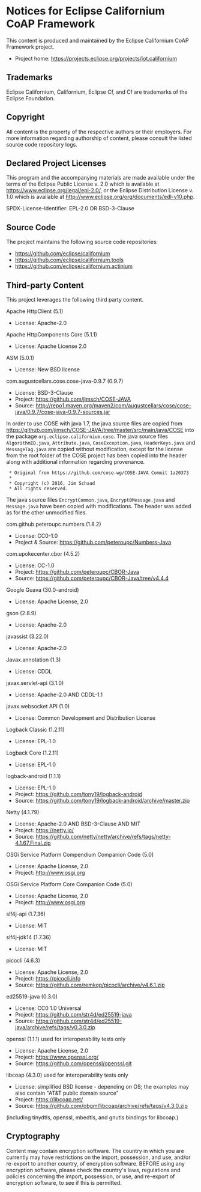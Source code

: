 # Notices for Eclipse Californium  CoAP Framework

This content is produced and maintained by the Eclipse Californium CoAP
Framework project.

* Project home: https://projects.eclipse.org/projects/iot.californium

## Trademarks

Eclipse Californium, Californium, Eclipse Cf, and Cf are trademarks of the
Eclipse Foundation.

## Copyright

All content is the property of the respective authors or their employers. For
more information regarding authorship of content, please consult the listed
source code repository logs.

## Declared Project Licenses

This program and the accompanying materials are made available under the terms
of the Eclipse Public License v. 2.0 which is available at
https://www.eclipse.org/legal/epl-2.0/, or the Eclipse Distribution License
v. 1.0 which is available at http://www.eclipse.org/org/documents/edl-v10.php.

SPDX-License-Identifier: EPL-2.0 OR BSD-3-Clause

## Source Code

The project maintains the following source code repositories:

* https://github.com/eclipse/californium
* https://github.com/eclipse/californium.tools
* https://github.com/eclipse/californium.actinium

## Third-party Content

This project leverages the following third party content.

Apache HttpClient (5.1)

* License: Apache-2.0 

Apache HttpComponents Core (5.1.1)

* License: Apache License 2.0

ASM (5.0.1)

* License: New BSD license

com.augustcellars.cose.cose-java-0.9.7 (0.9.7)

* License: BSD-3-Clause
* Project: https://github.com/jimsch/COSE-JAVA
* Source:
   http://repo1.maven.org/maven2/com/augustcellars/cose/cose-java/0.9.7/cose-java-0.9.7-sources.jar

In order to use COSE with java 1.7, the java source files are copied from 
https://github.com/jimsch/COSE-JAVA/tree/master/src/main/java/COSE
into the package `org.eclipse.californium.cose`. 
The java source files `AlgorithmID.java`, `Attribute.java`, `CoseException.java`, `HeaderKeys.java`
and `MessageTag.java` are copied without modification, except for the license from the root folder of the COSE
project has been copied into the header along with additional information regarding provenance.

```
 * Original from https://github.com/cose-wg/COSE-JAVA Commit 1a20373
 *
 * Copyright (c) 2016, Jim Schaad
 * All rights reserved.
```

The java source files `EncryptCommon.java`, `Encrypt0Message.java` and `Message.java` have been copied with
modifications. The header was added as for the other unmodified files.

com.github.peteroupc.numbers (1.8.2)

* License: CC0-1.0
* Project & Source: https://github.com/peteroupc/Numbers-Java

com.upokecenter.cbor (4.5.2)

* License: CC-1.0
* Project: https://github.com/peteroupc/CBOR-Java
* Source: https://github.com/peteroupc/CBOR-Java/tree/v4.4.4

Google Guava (30.0-android)

* License: Apache License, 2.0

gson (2.8.9)

* License: Apache-2.0 

javassist (3.22.0)

* License: Apache-2.0

Javax.annotation (1.3)

* License: CDDL

javax.servlet-api (3.1.0)

* License: Apache-2.0 AND CDDL-1.1

javax.websocket API (1.0)

* License: Common Development and Distribution License

Logback Classic (1.2.11)

* License: EPL-1.0

Logback Core (1.2.11)

* License: EPL-1.0

logback-android (1.1.1)

* License: EPL-1.0
* Project: https://github.com/tony19/logback-android
* Source: https://github.com/tony19/logback-android/archive/master.zip

Netty (4.1.79)

* License: Apache-2.0 AND BSD-3-Clause AND MIT
* Project: https://netty.io/
* Source: https://github.com/netty/netty/archive/refs/tags/netty-4.1.67.Final.zip

OSGi Service Platform Compendium Companion Code (5.0)

* License: Apache License, 2.0
* Project: http://www.osgi.org

OSGi Service Platform Core Companion Code (5.0)

* License: Apache License, 2.0
* Project: http://www.osgi.org

slf4j-api (1.7.36)

* License: MIT

slf4j-jdk14 (1.7.36)

* License: MIT

picocli (4.6.3)

* License: Apache License, 2.0
* Project: https://picocli.info
* Source: https://github.com/remkop/picocli/archive/v4.6.1.zip

ed25519-java (0.3.0)

* License: CC0 1.0 Universal
* Project: https://github.com/str4d/ed25519-java
* Source: https://github.com/str4d/ed25519-java/archive/refs/tags/v0.3.0.zip

openssl (1.1.1) used for interoperability tests only

* License: Apache License, 2.0
* Project: https://www.openssl.org/
* Source:  https://github.com/openssl/openssl.git

libcoap (4.3.0) used for interoperability tests only

* License:  simplified BSD license - 
            depending on OS; the examples may also contain "AT&T public domain source"
* Project: https://libcoap.net/
* Source:  https://github.com/obgm/libcoap/archive/refs/tags/v4.3.0.zip

(including tinydtls, openssl, mbedtls, and gnutls bindings for libcoap.)

## Cryptography

Content may contain encryption software. The country in which you are currently
may have restrictions on the import, possession, and use, and/or re-export to
another country, of encryption software. BEFORE using any encryption software,
please check the country's laws, regulations and policies concerning the import,
possession, or use, and re-export of encryption software, to see if this is
permitted.
